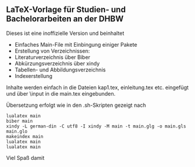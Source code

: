 <meta http-equiv="Content-Type" content="text/html; charset=utf-8">

## LaTeX-Vorlage für Studien- und Bachelorarbeiten an der DHBW ##

Dieses ist eine inoffizielle Version und beinhaltet

* Einfaches Main-File mit Einbingung einiger Pakete
* Erstellung von Verzeichnissen:
* Literaturverzeichnis über Biber
* Abkürzungsverzeichnis über xindy
* Tabellen- und Abbildungsverzeichnis
* Indexerstellung

Inhalte werden einfach in die Dateien kap1.tex, einleitung.tex
etc. eingefügt und über \\input in die main.tex eingebunden.

Übersetzung erfolgt wie in den .sh-Skripten gezeigt nach

    lualatex main
    biber main
    xindy -L german-din -C utf8 -I xindy -M main -t main.glg -o main.gls main.glo
    makeindex main
    lualatex main
    lualatex main
  
Viel Spaß damit
